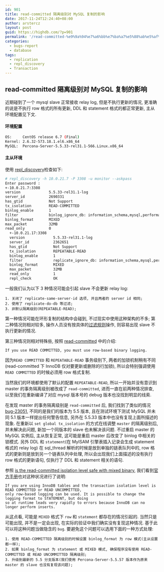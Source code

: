 ```yaml
---
id: 901
title: read-committed 隔离级别对 MySQL 复制的影响
date: 2017-11-24T12:24:40+08:00
author: arstercz
layout: post
guid: https://highdb.com/?p=901
permalink: '/read-committed-%e9%9a%94%e7%a6%bb%e7%ba%a7%e5%88%ab%e5%af%b9-mysql-%e5%a4%8d%e5%88%b6%e7%9a%84%e5%bd%b1%e5%93%8d/'
categories:
  - bugs-report
  - database
tags:
  - replication
  - repl_discovery
  - Transaction
---
```

## read-committed 隔离级别对 MySQL 复制的影响

近期碰到了一个 mysql slave 正常接收 relay log, 但是不执行更新的情况, 更准确的说是不执行 row 格式的所有更新, DDL 和 statement 格式的都正常更新, 主从环境配置见下文.

#### 环境配置

```bash
OS:     CentOS release 6.7 (Final)
Kernel: 2.6.32-573.18.1.el6.x86_64
MySQL:  Percona-Server-5.5.33-rel31.1-566.Linux.x86_64
```

#### 主从环境

使用 [repl_discovery](https://github.com/arstercz/mysql_repl_discovery)检查如下:
```bash
# repl_discovery -h 10.0.21.7 -P 3308 -u monitor --askpass
Enter password : 
+-10.0.21.7:3308
version             5.5.33-rel31.1-log
server_id           2690331
has_gtid            Not Support
tx_isolation        READ-COMMITTED
binlog_enable       1
filter              binlog_ignore_db: information_schema,mysql,performance_schema,test; 
binlog_format       MIXED
max_packet          32MB
read_only           0
  +-10.0.21.17:3308
  version             5.5.33-rel31.1-log
  server_id           2362651
  has_gtid            Not Support
  tx_isolation        REPEATABLE-READ
  binlog_enable       1
  filter              replicate_ignore_db: information_schema,mysql,performance_schema,test; 
  binlog_format       MIXED
  max_packet          32MB
  read_only           1
  repl_check          OK
```

一般我们认为以下 3 种情况可能会引起 slave 不会更新 relay log:
```
1. 关闭了 replicate-same-server-id 选项, 并且两者的 server id 相同;
2. 使用了 replicate-do-db 等过滤;
3. 非默认隔离级别(REPEATABLE-READ);
```

第一种情况可能在环形复制的结构中会碰到, 不过现实中使用这种架构的不多; 第二种情况则相对较多, 操作人员没有按具体的[过滤规则](https://dev.mysql.com/doc/refman/5.5/en/replication-rules-db-options.html)操作, 则容易出现 slave 不执行更新的情况.

第三种情况则相对特殊些, 按照 [read-committed](https://dev.mysql.com/doc/refman/5.5/en/innodb-transaction-isolation-levels.html#isolevel_read-committed) 中的介绍:
```
If you use READ COMMITTED, you must use row-based binary logging.
```
因为`READ COMMITTED` 和 `REPEATABLE-READ` 事务级别下, 两者的加锁机制稍有不同(read-committed 下 InnoDB 仅对要更新或删除的行加锁), 所以会特别强调使用 `READ COMMITTED` 的时候必须用 row 格式复制.
 
当然我们的环境都使用了默认的配置 `REPEATABLE-READ`, 所以一开始并没有意识到 master 的事务隔离级别被改成了 `read-committed`, 进而一直在前两种情况排查, 以至我们在重新编译了对应 mysql 版本号的 debug 版本也没找到明显的线索. 

在发现 master 的事务隔离级别是 `read-committed` 后, 我们找到了类似的情况[bug-23051](https://bugs.mysql.com/bug.php?id=23051), 不同的是我们的版本为 5.5 版本, 且在测试环境下测试 MySQL 并未同 5.1 版本一样提出任何警告信息, 另外在 5.5.33 版本中也没有复现上面所描述的现象. 在重新以 `set global tx_isolation` 的方式在线调整 `master` 的隔离级别后, 并未解决此问题, 新加一个同版本的 slave 也未解决该问题. 不过重启 master 的 MySQL 实例后, 主从恢复正常, 这可能是重启 master 后改变了 binlog 中相关的锁模式. 另外 DDL 和 `statement`(在 MyISAM 引擎表插入记录会生成 statement 格式的 relay log) 在 sql_thread 解析的时候是放到单独的链表队列中的, row 格式的更新则是放到另一个链表队列中处理, 所以会出现我们上面描述的没有执行 row 格式的更新语句, 仅执行了 DDL 和 statement 相关的语句. 

参照 [is the read-committed isolation level safe with mixed binary](https://dba.stackexchange.com/questions/125809/mysql-is-the-read-committed-isolation-level-safe-with-mixed-binary-log-format), 我们看到[官方手册](https://dev.mysql.com/doc/refman/5.5/en/binary-log-setting.html)也对这种状况进行了说明: 
```
If you are using InnoDB tables and the transaction isolation level is READ COMMITTED or READ UNCOMMITTED, 
only row-based logging can be used. It is possible to change the logging format to STATEMENT, but doing 
so at runtime leads very rapidly to errors because InnoDB can no longer perform inserts.
```

从这点看, 可能是 `MIXED` 格式下 `row` 和 `statement` 都存在的情况引起的. 当然只是可能出现, 并不是一定会出现, 在实际的验证中我们确实没有复现这种情况. 基于此可以将这种问题当做隐含的 `bug`. 要避免这个问题可以选用下面的一种方式处理:
```
1. 使用 READ-COMMITTED 隔离级别的时候设置 binlog_format 为 row 模式(主从设置都一样);
2. 如果 binlog_format 为 statement 或 MIXED 模式, 确保程序没有使用 READ-COMMITTED 或 READ UNCOMMITTED 隔离级别;
3. 升级到最新的 5.5 分支版本(我们使用 Percona-Server-5.5.57 版本作为原来 master 的 slave 也没有复现该问题);
```
